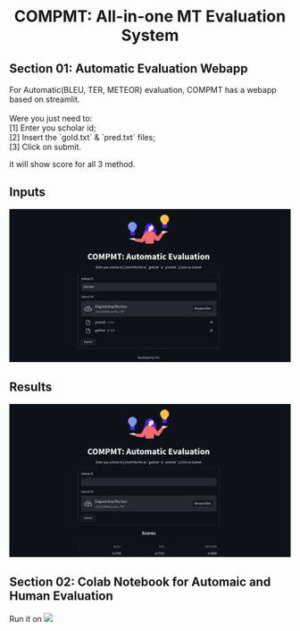 <center><h1><b>COMPMT: All-in-one MT Evaluation System</b></h1></center> 
<h2>Section 01: Automatic Evaluation Webapp</h2>
For Automatic(BLEU, TER, METEOR) evaluation, COMPMT has a webapp based on streamlit. <br><br>
Were you just need to: <br>
[1] Enter you scholar id; <br>
[2] Insert the `gold.txt` &amp; `pred.txt` files; <br>
[3] Click on submit. <br>

it will show score for all 3 method. <br>

## Inputs
![alt text](https://raw.githubusercontent.com/human71/comp-mt/main/Inputs.png)

## Results
![alt text](https://raw.githubusercontent.com/human71/comp-mt/main/Result.png)


<h2>Section 02: Colab Notebook for Automaic and Human Evaluation</h2>
Run it on <a><img src="https://colab.research.google.com/assets/colab-badge.svg"></a>
